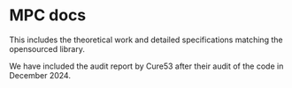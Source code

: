 # MPC docs

This includes the theoretical work and detailed specifications matching the opensourced library.

We have included the audit report by Cure53 after their audit of the code in December 2024.

